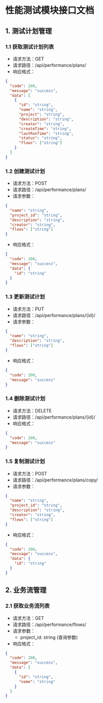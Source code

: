 # 性能测试模块接口文档

## 1. 测试计划管理

### 1.1 获取测试计划列表
- 请求方法：GET
- 请求路径：/api/performance/plans/
- 响应格式：
```json
{
  "code": 200,
  "message": "success",
  "data": [
    {
      "id": "string",
      "name": "string",
      "project": "string",
      "description": "string",
      "creator": "string",
      "createTime": "string",
      "lastRunTime": "string",
      "status": "string",
      "flows": ["string"]
    }
  ]
}
```

### 1.2 创建测试计划
- 请求方法：POST
- 请求路径：/api/performance/plans/
- 请求参数：
```json
{
  "name": "string",
  "project_id": "string",
  "description": "string",
  "creator": "string",
  "flows": ["string"]
}
```
- 响应格式：
```json
{
  "code": 200,
  "message": "success",
  "data": {
    "id": "string"
  }
}
```

### 1.3 更新测试计划
- 请求方法：PUT
- 请求路径：/api/performance/plans/{id}/
- 请求参数：
```json
{
  "name": "string",
  "description": "string",
  "flows": ["string"]
}
```
- 响应格式：
```json
{
  "code": 200,
  "message": "success"
}
```

### 1.4 删除测试计划
- 请求方法：DELETE
- 请求路径：/api/performance/plans/{id}/
- 响应格式：
```json
{
  "code": 200,
  "message": "success"
}
```

### 1.5 复制测试计划
- 请求方法：POST
- 请求路径：/api/performance/plans/copy/
- 请求参数：
```json
{
  "name": "string",
  "project_id": "string",
  "description": "string",
  "creator": "string",
  "flows": ["string"]
}
```
- 响应格式：
```json
{
  "code": 200,
  "message": "success",
  "data": {
    "id": "string"
  }
}
```

## 2. 业务流管理

### 2.1 获取业务流列表
- 请求方法：GET
- 请求路径：/api/performance/flows/
- 请求参数：
  - project_id: string (查询参数)
- 响应格式：
```json
{
  "code": 200,
  "message": "success",
  "data": [
    {
      "id": "string",
      "name": "string"
    }
  ]
}
```